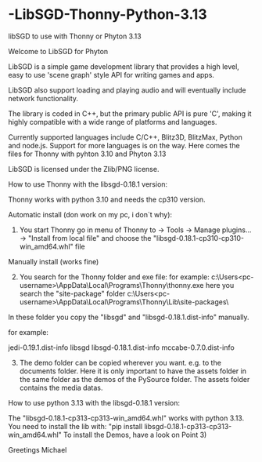 # -LibSGD-Thonny-Python-3.13
libSGD to use with Thonny or Phyton 3.13

Welcome to LibSGD for Phyton

LibSGD is a simple game development library that provides a high level, easy to use 'scene graph' style API for writing games and apps.

LibSGD also support loading and playing audio and will eventually include network functionality.

The library is coded in C++, but the primary public API is pure 'C', making it highly compatible with a wide range of platforms and languages.

Currently supported languages include C/C++, Blitz3D, BlitzMax, Python and node.js. Support for more languages is on the way. Here comes the files for Thonny with pyhton 3.10 and Phyton 3.13

LibSGD is licensed under the Zlib/PNG license.

How to use Thonny with the libsgd-0.18.1 version:

Thonny works with python 3.10 and needs the cp310 version.

Automatic install (don work on my pc, i don´t why):
1) You start Thonny
   go in menu of Thonny to -> Tools -> Manage plugins... -> "Install from local file"
   and choose the "libsgd-0.18.1-cp310-cp310-win_amd64.whl" file


Manually install (works fine)

2) You search for the Thonny folder and exe file:
for example:
c:\Users\<pc-username>\AppData\Local\Programs\Thonny\thonny.exe
here you search the  "site-package" folder
c:\Users\<pc-username>\AppData\Local\Programs\Thonny\Lib\site-packages\

In these folder you copy the 
"libsgd" and "libsgd-0.18.1.dist-info" manually.

for example:

jedi-0.19.1.dist-info
libsgd
libsgd-0.18.1.dist-info
mccabe-0.7.0.dist-info

3) The demo folder can be copied wherever you want. e.g. to the documents folder.
Here it is only important to have the assets folder in the same folder as the demos of the PySource folder. The assets folder contains the media datas.

How to use python 3.13 with the libsgd-0.18.1 version:

The "libsgd-0.18.1-cp313-cp313-win_amd64.whl" works with python 3.13. You need to install the lib with:
"pip install libsgd-0.18.1-cp313-cp313-win_amd64.whl"
To install the Demos, have a look on Point 3)



Greetings Michael



